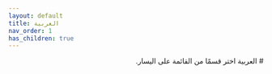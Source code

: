 ```yaml
---
layout: default
title: العربية
nav_order: 1
has_children: true
---
```


<div dir="rtl" lang="ar">
# العربية
اختر قسمًا من القائمة على اليسار.
</div>
